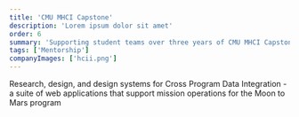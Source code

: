 ```yaml
---
title: 'CMU MHCI Capstone'
description: 'Lorem ipsum dolor sit amet'
order: 6
summary: 'Supporting student teams over three years of CMU MHCI Capstone projects as they explore human centered design for future NASA missions'
tags: ['Mentorship']
companyImages: ['hcii.png']
---
```


Research, design, and design systems for Cross Program Data Integration - a suite of web applications that support mission operations for the Moon to Mars program